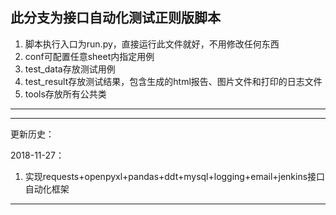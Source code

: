 ﻿此分支为接口自动化测试正则版脚本
----------------------------------------------

1. 脚本执行入口为run.py，直接运行此文件就好，不用修改任何东西
2. conf可配置任意sheet内指定用例
3. test_data存放测试用例
4. test_result存放测试结果，包含生成的html报告、图片文件和打印的日志文件
5. tools存放所有公共类
----------------------------------------------

----------------------------------------------
更新历史：

2018-11-27：
1. 实现requests+openpyxl+pandas+ddt+mysql+logging+email+jenkins接口自动化框架
----------------------------------------------

